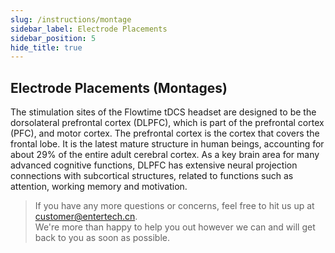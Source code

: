 ```yaml
---
slug: /instructions/montage
sidebar_label: Electrode Placements
sidebar_position: 5
hide_title: true
---
```

## Electrode Placements (Montages)
The stimulation sites of the Flowtime tDCS headset are designed to be the dorsolateral prefrontal cortex (DLPFC), which is part of the prefrontal cortex (PFC), and motor cortex. The prefrontal cortex is the cortex that covers the frontal lobe. It is the latest mature structure in human beings, accounting for about 29% of the entire adult cerebral cortex. As a key brain area for many advanced cognitive functions, DLPFC has extensive neural projection connections with subcortical structures, related to functions such as attention, working memory and motivation.

> If you have any more questions or concerns, feel free to hit us up at customer@entertech.cn.  
> We're more than happy to help you out however we can and will get back to you as soon as possible.